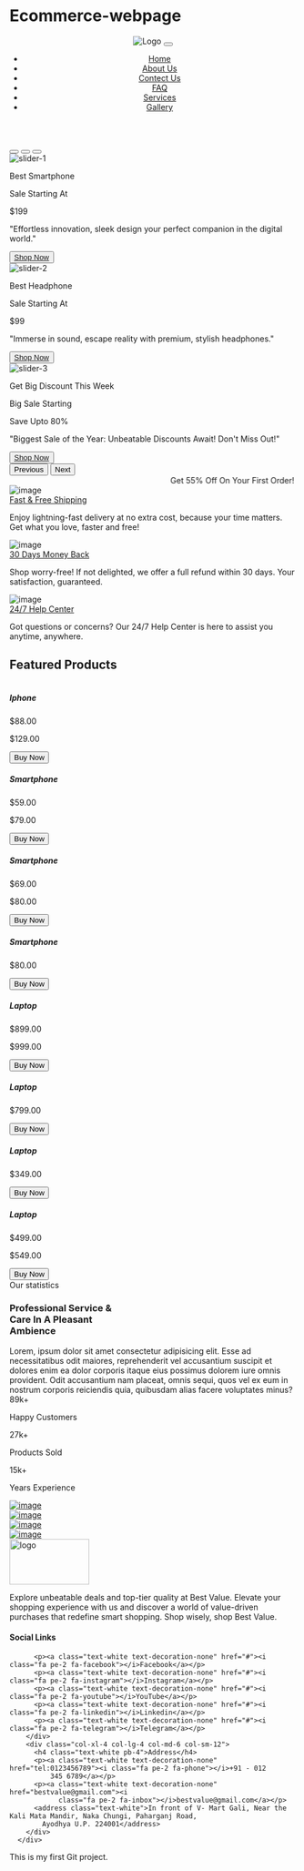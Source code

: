# Ecommerce-webpage
<!DOCTYPE html>
<html lang="en">

<head>
  <meta charset="UTF-8">
  <meta name="viewport" content="width=device-width, initial-scale=1.0">
  <title>My Project</title>
  <!-- Bootstrap CSS File -->
  <link href="css/bootstrap.min.css" rel="stylesheet">
  <link href="css/font-awesome.min.css" rel="stylesheet">
  <link href="css/style.css" rel="stylesheet">
</head>

<body>
  <!-- header start -->
  <header class="header" id="header">
    <!-- <div class="topheader bg-danger">
        <button type="button" class="btn btn-outline-dark text-white">Login</button>
        <button type="button" class="btn btn-outline-dark text-white">Signin</button>
      </div> -->
    <nav class="navbar navbar-expand-lg bg-warning">
      <div class="container-fluid">
        <img src="img/logo.png" alt="Logo">
        <button class="navbar-toggler" type="button" data-bs-toggle="collapse" data-bs-target="#navbarNav"
          aria-controls="navbarNav" aria-expanded="false" aria-label="Toggle navigation">
          <span class="navbar-toggler-icon"></span>
        </button>
        <div class="collapse navbar-collapse justify-content-end" id="navbarNav">
          <ul class="navbar-nav">
            <li class="nav-item">
              <a class="nav-link text-white fs-4" aria-current="page" href="#">Home</a>
            </li>
            <li class="nav-item">
              <a class="nav-link text-white fs-4" aria-current="page" href="#">About Us</a>
            </li>
            <li class="nav-item">
              <a class="nav-link text-white fs-4" aria-current="page" href="#">Contect Us</a>
            </li>
            <li class="nav-item">
              <a class="nav-link text-white fs-4" aria-current="page" href="#">FAQ</a>
            </li>
            <li class="nav-item">
              <a class="nav-link text-white fs-4" aria-current="page" href="#">Services</a>
            </li>
            <li class="nav-item">
              <a class="nav-link text-white fs-4" aria-current="page" href="#">Gallery</a>
            </li>
          </ul>
        </div>
      </div>
    </nav>
  </header>
  <!-- header end -->
  <!-- slider section start -->
  <section class="slider" id="slider">
    <div id="carouselExampleCaptions" class="carousel slide">
      <div class="carousel-indicators">
        <button type="button" data-bs-target="#carouselExampleCaptions" data-bs-slide-to="0" class="active"
          aria-current="true" aria-label="Slide 1"></button>
        <button type="button" data-bs-target="#carouselExampleCaptions" data-bs-slide-to="1"
          aria-label="Slide 2"></button>
        <button type="button" data-bs-target="#carouselExampleCaptions" data-bs-slide-to="2"
          aria-label="Slide 3"></button>
      </div>
      <div class="carousel-inner">
        <div class="carousel-item active">
          <img src="img/slider-1.jpg" class="d-block w-100" alt="slider-1">
          <div class="carousel-caption d-none d-md-block text-black">
            <p class="fs-2 fw-bold">Best Smartphone</p>
            <p class="fs-2 fw-bold">Sale Starting At</p>
            <p class="fs-2 fw-bold">$199</p>
            <p>"Effortless innovation, sleek design your perfect companion in the digital world."</p>
            <button class="btn mt-5"><a class="text-white" href="#">Shop Now</a></button>
          </div>
        </div>
        <div class="carousel-item">
          <img src="img/slider-2.jpg" class="d-block w-100" alt="slider-2">
          <div class="carousel-caption d-none d-md-block text-black">
            <p class="fs-2 fw-bold">Best Headphone</p>
            <p class="fs-2 fw-bold">Sale Starting At</p>
            <p class="fs-2 fw-bold">$99</p>
            <p>"Immerse in sound, escape reality with premium, stylish headphones."</p>
            <button class="btn mt-5"><a class="text-white" href="#">Shop Now</a></button>
          </div>
        </div>
        <div class="carousel-item">
          <img src="img/slider-3.jpg" class="d-block w-100" alt="slider-3">
          <div class="carousel-caption d-none d-md-block text-white">
            <p class="fs-2 fw-bold">Get Big Discount This Week</p>
            <p class="fs-2 fw-bold">Big Sale Starting</p>
            <p class="fs-2 fw-bold">Save Upto 80%</p>
            <p>"Biggest Sale of the Year: Unbeatable Discounts Await! Don't Miss Out!"</p>
            <button class="btn mt-5"><a class="text-white" href="#">Shop Now</a></button>
          </div>
        </div>
      </div>
      <button class="carousel-control-prev" type="button" data-bs-target="#carouselExampleCaptions"
        data-bs-slide="prev">
        <span class="carousel-control-prev-icon" aria-hidden="true"></span>
        <span class="visually-hidden">Previous</span>
      </button>
      <button class="carousel-control-next" type="button" data-bs-target="#carouselExampleCaptions"
        data-bs-slide="next">
        <span class="carousel-control-next-icon" aria-hidden="true"></span>
        <span class="visually-hidden">Next</span>
      </button>
    </div>
  </section>
  <!-- slider section end -->
  <!-- notification section start -->
  <section class="noti bg-danger d-flex justify-content-center align-items-center pt-3 pb-3">
    <div class="container">
      <div class="row">
        <div class="col-lg-12 text-white fs-5 ">
          <marquee behavior="alternate">
            Get 55% Off On Your First Order!
          </marquee>
        </div>
      </div>
    </div>
  </section>
  <!-- notification section end -->
  <!-- services section start -->
  <section class="services pt-5 pb-5">
    <div class="container page-builder-ltr">
      <div class="col-xl-12 col-lg-12 col-md-12 col-sm-12 col-xs-12 col-12 col_a9cu  col-style">
        <div class="block-policy">
          <div class="row">
            <div
              class="item col-xl-4 col-lg-4 col-md-4 col-sm-4 col-12 d-flex align-items-center justify-content-center">
              <div class="icon pe-3">
                <img src="img/policy-1.png" alt="image">
              </div>
              <div class="info-cont">
                <a class="text-black fs-6 fw-bold text-decoration-none" href="#">Fast & Free Shipping</a>
                <p>Enjoy lightning-fast delivery at no extra cost, because your time matters. Get what you love, faster
                  and free!</p>
              </div>
            </div>
            <div
              class="item col-xl-4 col-lg-4 col-md-4 col-sm-4 col-12 d-flex align-items-center justify-content-center">
              <div class="icon pe-3">
                <img src="img/policy-2.png" alt="image">
              </div>
              <div class="info-cont">
                <a class="text-black fs-6 fw-bold text-decoration-none" href="#">30 Days Money Back</a>
                <p>Shop worry-free! If not delighted, we offer a full refund within 30 days. Your satisfaction,
                  guaranteed.</p>
              </div>
            </div>
            <div
              class="item col-xl-4 col-lg-4 col-md-4 col-sm-4 col-12 d-flex align-items-center justify-content-center">
              <div class="icon pe-3">
                <img src="img/policy-3.png" alt="image">
              </div>
              <div class="info-cont">
                <a class="text-black fs-6 fw-bold text-decoration-none" href="#">24/7 Help Center</a>
                <p>Got questions or concerns? Our 24/7 Help Center is here to assist you anytime, anywhere.</p>
              </div>
            </div>
          </div>
        </div>
      </div>
    </div>
  </section>
  <!-- services section end -->
  <!-- products section start -->
  <section class="product pt-5 pb-5">
    <div class="container">
      <div class="row">
        <h2 class="d-flex justify-content-center text-danger mb-3">Featured Products</h2>
        <div class="col-xl-3 col-lg-4 col-md-6 mb-4">
          <div class="card">
            <img src="img/pro-1.jpg" class="card-img-top" alt="">
            <div class="card-body d-flex flex-column align-items-center justify-content-center">
              <h5 class="card-title text-centerx">Iphone</h5>
              <div class="raring d-flex">
                <span class="fa fa-star text-warning"></span>
                <span class="fa fa-star text-warning"></span>
                <span class="fa fa-star text-warning"></span>
                <span class="fa fa-star text-warning"></span>
                <span class="fa fa-star-half-o text-warning"></span>
                <p class="ms-4">$88.00&nbsp;&nbsp;&nbsp;
                <p class="text-decoration-line-through"> $129.00</p>
                </p>
              </div>
              <div class="buy d-flex align-items-center">
                <a class="text-decoration-none service-btn me-5" href="#"><button
                    class="btn btn-outline-success mt-3">Buy Now</button></a>
                <a class="mt-2" href="#"><span class="add_card fa fa-shopping-cart text-danger fs-1"
                    title="Add to Card"></span></a>
              </div>
            </div>
          </div>
        </div>
        <div class="col-xl-3 col-lg-4 col-md-6 mb-4">
          <div class="card">
            <img src="img/pro-2.jpg" class="card-img-top" alt="">
            <div class="card-body  d-flex flex-column align-items-center justify-content-center">
              <h5 class="card-title text-centerx">Smartphone</h5>
              <div class="raring d-flex">
                <span class="fa fa-star text-warning"></span>
                <span class="fa fa-star text-warning"></span>
                <span class="fa fa-star text-warning"></span>
                <span class="fa fa-star text-warning"></span>
                <span class="fa fa-star-o"></span>
                <p class="ms-4">$59.00&nbsp;&nbsp;&nbsp;
                <p class="text-decoration-line-through"> $79.00</p>
                </p>
              </div>
              <div class="buy d-flex align-items-center">
                <a class="text-decoration-none service-btn me-5" href="#"><button
                    class="btn btn-outline-success mt-3">Buy Now</button></a>
                <a class="mt-2" href="#"><span class="add_card fa fa-shopping-cart text-danger fs-1"
                    title="Add to Card"></span></a>
              </div>
            </div>
          </div>
        </div>
        <div class="col-xl-3 col-lg-4 col-md-6 mb-4">
          <div class="card">
            <img src="img/pro-3.jpg" class="card-img-top" alt="">
            <div class="card-body  d-flex flex-column align-items-center justify-content-center">
              <h5 class="card-title text-centerx">Smartphone</h5>
              <div class="raring d-flex">
                <span class="fa fa-star text-warning"></span>
                <span class="fa fa-star text-warning"></span>
                <span class="fa fa-star text-warning"></span>
                <span class="fa fa-star text-warning"></span>
                <span class="fa fa-star-o"></span>
                <p class="ms-4">$69.00&nbsp;&nbsp;&nbsp;
                <p class="text-decoration-line-through">$80.00</p>
                </p>
              </div>
              <div class="buy d-flex align-items-center">
                <a class="text-decoration-none service-btn me-5" href="#"><button
                    class="btn btn-outline-success mt-3">Buy Now</button></a>
                <a class="mt-2" href="#"><span class="add_card fa fa-shopping-cart text-danger fs-1"
                    title="Add to Card"></span></a>
              </div>
            </div>
          </div>
        </div>
        <div class="col-xl-3 col-lg-4 col-md-6 mb-4">
          <div class="card">
            <img src="img/pro-4.jpg" class="card-img-top" alt="">
            <div class="card-body d-flex flex-column align-items-center justify-content-center">
              <h5 class="card-title text-centerx">Smartphone</h5>
              <div class="raring d-flex">
                <span class="fa fa-star text-warning"></span>
                <span class="fa fa-star text-warning"></span>
                <span class="fa fa-star text-warning"></span>
                <span class="fa fa-star-o"></span>
                <span class="fa fa-star-o"></span>
                <p class="ms-4">$80.00</p>
              </div>
              <div class="buy d-flex align-items-center">
                <a class="text-decoration-none service-btn me-5" href="#"><button
                    class="btn btn-outline-success mt-3">Buy Now</button></a>
                <a class="mt-2" href="#"><span class="add_card fa fa-shopping-cart text-danger fs-1"
                    title="Add to Card"></span></a>
              </div>
            </div>
          </div>
        </div>
        <div class="col-xl-3 col-lg-4 col-md-6 mb-4">
          <div class="card">
            <img src="img/pro-5.jpg" class="card-img-top" alt="">
            <div class="card-body d-flex flex-column align-items-center justify-content-center">
              <h5 class="card-title text-centerx">Laptop</h5>
              <div class="raring d-flex">
                <span class="fa fa-star text-warning"></span>
                <span class="fa fa-star text-warning"></span>
                <span class="fa fa-star text-warning"></span>
                <span class="fa fa-star text-warning"></span>
                <span class="fa fa-star text-warning"></span>
                <p class="ms-4">$899.00&nbsp;&nbsp;&nbsp;
                <p class="text-decoration-line-through"> $999.00</p>
                </p>
              </div>
              <div class="buy d-flex align-items-center">
                <a class="text-decoration-none service-btn me-5" href="#"><button
                    class="btn btn-outline-success mt-3">Buy Now</button></a>
                <a class="mt-2" href="#"><span class="add_card fa fa-shopping-cart text-danger fs-1"
                    title="Add to Card"></span></a>
              </div>
            </div>
          </div>
        </div>
        <div class="col-xl-3 col-lg-4 col-md-6 mb-4">
          <div class="card">
            <img src="img/pro-6.jpg" class="card-img-top" alt="">
            <div class="card-body d-flex flex-column align-items-center justify-content-center">
              <h5 class="card-title text-centerx">Laptop</h5>
              <div class="raring d-flex">
                <span class="fa fa-star text-warning"></span>
                <span class="fa fa-star text-warning"></span>
                <span class="fa fa-star text-warning"></span>
                <span class="fa fa-star text-warning"></span>
                <span class="fa fa-star text-warning"></span>
                <p class="ms-4">$799.00</p>
              </div>
              <div class="buy d-flex align-items-center">
                <a class="text-decoration-none service-btn me-5" href="#"><button
                    class="btn btn-outline-success mt-3">Buy Now</button></a>
                <a class="mt-2" href="#"><span class="add_card fa fa-shopping-cart text-danger fs-1"
                    title="Add to Card"></span></a>
              </div>
            </div>
          </div>
        </div>
        <div class="col-xl-3 col-lg-4 col-md-6 mb-4">
          <div class="card">
            <img src="img/pro-7.jpg" class="card-img-top" alt="">
            <div class="card-body d-flex flex-column align-items-center justify-content-center">
              <h5 class="card-title text-centerx">Laptop</h5>
              <div class="raring d-flex">
                <span class="fa fa-star text-warning"></span>
                <span class="fa fa-star text-warning"></span>
                <span class="fa fa-star text-warning"></span>
                <span class="fa fa-star-half-o text-warning"></span>
                <span class="fa fa-star-o"></span>
                <p class="ms-4">$349.00</p>
              </div>
              <div class="buy d-flex align-items-center">
                <a class="text-decoration-none service-btn me-5" href="#"><button
                    class="btn btn-outline-success mt-3">Buy Now</button></a>
                <a class="mt-2" href="#"><span class="add_card fa fa-shopping-cart text-danger fs-1"
                    title="Add to Card"></span></a>
              </div>
            </div>
          </div>
        </div>
        <div class="col-xl-3 col-lg-4 col-md-6 mb-4">
          <div class="card">
            <img src="img/pro-8.jpg" class="card-img-top" alt="">
            <div class="card-body d-flex flex-column align-items-center justify-content-center">
              <h5 class="card-title text-centerx">Laptop</h5>
              <div class="raring d-flex">
                <span class="fa fa-star text-warning"></span>
                <span class="fa fa-star text-warning"></span>
                <span class="fa fa-star text-warning"></span>
                <span class="fa fa-star-o"></span>
                <span class="fa fa-star-o"></span>
                <p class="ms-4">$499.00&nbsp;&nbsp;&nbsp;
                <p class="text-decoration-line-through">$549.00</p>
                </p>
              </div>
              <div class="buy d-flex align-items-center">
                <a class="text-decoration-none service-btn me-5" href="#"><button
                    class="btn btn-outline-success mt-3">Buy Now</button></a>
                <a class="mt-2" href="#"><span class="add_card fa fa-shopping-cart text-danger fs-1"
                    title="Add to Card"></span></a>
              </div>
            </div>
          </div>
        </div>
      </div>
    </div>
  </section>
  <!-- products section end -->
  <!--Statistics Section start -->
  <section class="pt-5 pb-5">
    <div class="container">
      <div class="row">
        <div class="col-xl-6 col-lg-6 col-md-12 col-sm-12 col-12 statistics ">
          <div class="counters-text">
            <span class="title1 backg-gradient p-2 rounded text-white fs-5">
              Our statistics
            </span>
            <h3 class="modtitle mt-3">
              <b> Professional Service &<br> Care In A Pleasant<br> Ambience</b>
            </h3>
            <div class="b-content pb-5">Lorem, ipsum dolor sit amet consectetur adipisicing elit. Esse ad necessitatibus odit maiores, reprehenderit vel accusantium suscipit et dolores enim ea dolor corporis itaque eius possimus dolorem iure omnis provident. Odit accusantium nam placeat, omnis sequi, quos vel ex eum in nostrum corporis reiciendis quia, quibusdam alias facere voluptates minus?</div>
          </div>
          <div class="counters-num d-flex gap-5 mt-5 rounded text-white p-4">
            <div class="item">
              <span class="js-counter fw-bold border-end">89k+</span>
              <p>Happy Customers</p>
            </div>
            <div class="item">
              <span class="js-counter fw-bold border-end">27k+</span>
              <p>Products Sold</p>
            </div>
            <div class="item">
              <span class="fw-bold js-counter">15k+</span>
              <p>Years Experience</p>
            </div>
          </div>
        </div>
        <div class="col-xl-6 col-lg-6 col-md-12 col-sm-12 col-12">
          <div class="row">
            <div class="banner col-xl-6 col-lg-6 col-md-6 col-sm-6 col-6">
              <a href="#"><img src="img/service-1.jpg" class="img-fluid" alt="image"></a>
            </div>
            <div class="banner col-xl-6 col-lg-6 col-md-6 col-sm-6 col-6">
              <a href="#"><img src="img/service-2.jpg" class="img-fluid" alt="image"></a>
            </div>
          </div>
          <div class="row">
            <div class="banner col-xl-6 col-lg-6 col-md-6 col-sm-6 col-6">
              <a href="#"><img src="img/service-3.jpg" class="img-fluid" alt="image"></a>
            </div>
            <div class="banner col-xl-6 col-lg-6 col-md-6 col-sm-6 col-6">
              <a href="#"><img src="img/service-4.jpg" class="img-fluid" alt="image"></a>
            </div>
          </div>
        </div>
      </div>
    </div>
  </section>

  <!--Statistics Section end -->

  <!-- Newsletter section start -->

  <!-- newsletter section end -->
  <!-- footer start -->
  <footer class="footer bg-primary pt-5">
    <div class="container">
      <div class="row">
        <div class="col-xl-4 col-lg-4 col-md-6 col-sm-12 footer-content">
          <img src="img/logo.png" alt="logo" style="height: 80px; width:140px;">
          <p class="text-white pt-2">Explore unbeatable deals and top-tier quality at Best Value. Elevate your shopping
            experience with us and discover a world of value-driven purchases that redefine smart shopping. Shop wisely,
            shop Best Value.</p>
        </div>
        <div class="col-xl-4 col-lg-4 col-md-6 col-sm-12 social-icon ps-5">
          <h4 class="text-white">Social Links</h4>

          <p><a class="text-white text-decoration-none" href="#"><i class="fa pe-2 fa-facebook"></i>Facebook</a></p>
          <p><a class="text-white text-decoration-none" href="#"><i class="fa pe-2 fa-instagram"></i>Instagram</a></p>
          <p><a class="text-white text-decoration-none" href="#"><i class="fa pe-2 fa-youtube"></i>YouTube</a></p>
          <p><a class="text-white text-decoration-none" href="#"><i class="fa pe-2 fa-linkedin"></i>Linkedin</a></p>
          <p><a class="text-white text-decoration-none" href="#"><i class="fa pe-2 fa-telegram"></i>Telegram</a></p>
        </div>
        <div class="col-xl-4 col-lg-4 col-md-6 col-sm-12">
          <h4 class="text-white pb-4">Address</h4>
          <p><a class="text-white text-decoration-none" href="tel:0123456789"><i class="fa pe-2 fa-phone"></i>+91 - 012
              345 6789</a></p>
          <p><a class="text-white text-decoration-none" href="bestvalue@gmail.com"><i
                class="fa pe-2 fa-inbox"></i>bestvalue@gmail.com</a></p>
          <address class="text-white">In front of V- Mart Gali, Near the Kali Mata Mandir, Naka Chungi, Paharganj Road,
            Ayodhya U.P. 224001</address>
        </div>
      </div>
  </footer>
  <!-- Footer section End -->

  <!-- js file link -->
  <script src="js/bootstrap.bundle.min.js"></script>
  <script src="js/jquery.js"></script>
  <script>
    $(document).ready(function () {
      $(window).scroll(function () {
        if ($(this).scrollTop() > 90) {
          $("#header").addClass('sticky');
        } else {
          $("#header").removeClass('sticky');
        }
      })
    })

  </script>

</body>

</html>
This is my first Git project.
